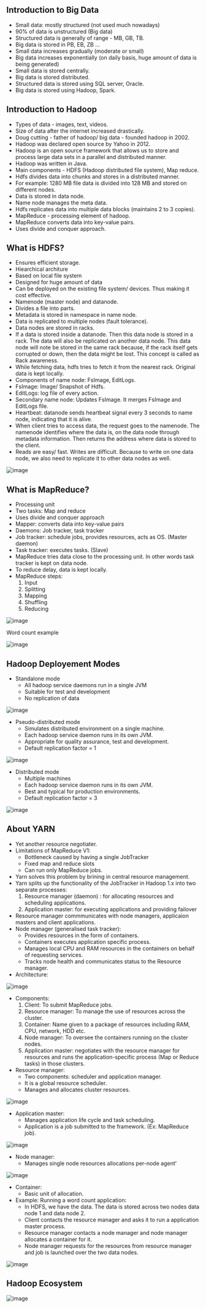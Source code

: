 ## Introduction to Big Data

- Small data: mostly structured (not used much nowadays)
- 90% of data is unstructured (Big data)
- Structured data is generally of range - MB, GB, TB.
- Big data is stored in PB, EB, ZB ...
- Small data increases gradually (moderate or small)
- Big data increases exponentially (on daily basis, huge amount of data is being generated)
- Small data is stored centrally.
- Big data is stored distributed.
- Structured data is stored using SQL server, Oracle.
- Big data is stored using Hadoop, Spark.

## Introduction to Hadoop

- Types of data - images, text, videos.
- Size of data after the internet increased drastically.
- Doug cutting - father of hadoop/ big data - founded hadoop in 2002.
- Hadoop was declared open source by Yahoo in 2012.
- Hadoop is an open source framework that allows us to store and process large data sets in a parallel and distributed manner.
- Hadoop was written in Java.
- Main components - HDFS (Hadoop distributed file system), Map reduce.
- Hdfs divides data into chunks and stores in a distributed manner.
- For example: 1280 MB file data is divided into 128 MB and stored on different nodes.
- Data is stored in data node.
- Name node manages the meta data.
- Hdfs replicates data into multiple data blocks (maintains 2 to 3 copies).
- MapReduce - processing element of hadoop.
- MapReduce converts data into key-value pairs.
- Uses divide and conquer approach.

## What is HDFS?

- Ensures efficient storage.
- Hiearchical architure
- Based on local file system
- Designed for huge amount of data
- Can be deployed on the existing file system/ devices. Thus making it cost effective.
- Namenode (master node) and datanode.
- Divides a file into parts.
- Metadata is stored in namespace in name node.
- Data is replicated to multiple nodes (fault tolerance).
- Data nodes are stored in racks.
- If a data is stored inside a datanode. Then this data node is stored in a rack. The data will also be replicated on another data node. This data node will note be stored in the same rack because, if the rack itself gets corrupted or down, then the data might be lost. This concept is called as Rack awareness.
- While fetching data, hdfs tries to fetch it from the nearest rack. Original data is kept locally.
- Components of name node: FsImage, EditLogs.
- FsImage: Image/ Snapshot of Hdfs.
- EditLogs: log file of every action.
- Secondary name node: Updates FsImage. It merges FsImage and EditLogs file.
- Heartbeat: datanode sends heartbeat signal every 3 seconds to name node, indicating that it is alive.
- When client tries to access data, the request goes to the namenode. The namenode identifies where the data is, on the data node through metadata information. Then returns the address where data is stored to the client.
- Reads are easy/ fast. Writes are difficult. Because to write on one data node, we also need to replicate it to other data nodes as well.

![image](https://github.com/Adityasr30/BigData/assets/86728825/b80de135-85d2-457c-bdea-07a645c2f5ef)

## What is MapReduce?

- Processing unit
- Two tasks: Map and reduce
- Uses divide and conquer approach
- Mapper: converts data into key-value pairs
- Daemons: Job tracker, task tracker
- Job tracker: schedule jobs, provides resources, acts as OS. (Master daemon)
- Task tracker: executes tasks. (Slave)
- MapReduce tries data close to the processing unit. In other words task tracker is kept on data node.
- To reduce delay, data is kept locally.
- MapReduce steps:
  1. Input
  2. Splitting
  3. Mapping
  4. Shuffling
  5. Reducing

![image](https://github.com/Adityasr30/BigData/assets/86728825/23fbd29e-27bb-49d7-a32c-d222775250de)

Word count example

![image](https://github.com/Adityasr30/BigData/assets/86728825/0c8838c6-3229-4c72-9cf7-bc459d6335ca)

## Hadoop Deployement Modes

- Standalone mode
  - All hadoop service daemons run in a single JVM
  - Suitable for test and development
  - No replication of data

![image](https://github.com/Adityasr30/BigData/assets/86728825/ef9fbbfd-fdc7-4fc3-9da2-9c7240e1fe10)

- Pseudo-distributed mode
  - Simulates distributed environment on a single machine.
  - Each hadoop service daemon runs in its own JVM.
  - Appropriate for quality assurance, test and development.
  - Default replication factor = 1

![image](https://github.com/Adityasr30/BigData/assets/86728825/79446404-df0f-44c1-ad71-7e297b07a6be)

- Distributed mode
  - Multiple machines
  - Each hadoop service daemon runs in its own JVM.
  - Best and typical for production environments.
  - Default replication factor = 3

![image](https://github.com/Adityasr30/BigData/assets/86728825/b18190b5-239d-4fe9-aaba-ac6b38d6c98d)

## About YARN

- Yet another resource negotiater.
- Limitations of MapReduce V1:
  - Bottleneck caused by having a single JobTracker
  - Fixed map and reduce slots
  - Can run only MapReduce jobs.
- Yarn solves this problem by brining in central resource management.
- Yarn splits up the functionality of the JobTracker in Hadoop 1.x into two separate processes:
  1. Resource manager (daemon) : for allocating resources and scheduling applications.
  2. Application master: for executing applications and providing failover
- Resource manager commmunicates with node managers, applicaion masters and client applications.
- Node manager (generalised task tracker):
  - Provides resources in the form of containers.
  - Containers executes application specific process.
  - Manages local CPU and RAM resources in the containers on behalf of requesting services.
  - Tracks node health and communicates status to the Resource manager.
- Architecture:

![image](https://github.com/Adityasr30/BigData/assets/86728825/cb0e9e1b-0f9c-4dd4-a16b-bffe851857f5)

- Components:
  1. Client: To submit MapReduce jobs.
  2. Resource manager: To manage the use of resources across the cluster.
  3. Container: Name given to a package of resources including RAM, CPU, network, HDD etc.
  4. Node manager: To oversee the containers running on the cluster nodes.
  5. Application master: negotiates with the resource manager for resources and runs the application-specific process (Map or Reduce tasks) in those clusters.
- Resource manager:
  - Two components: scheduler and application manager.
  - It is a global resource scheduler.
  - Manages and allocates cluster resources.

![image](https://github.com/Adityasr30/BigData/assets/86728825/04a3dca2-c54b-4fc6-b306-c1742af8a69d)

- Application master:
  - Manages application life cycle and task scheduling.
  - Application is a job submitted to the framework. (Ex: MapReduce job).

![image](https://github.com/Adityasr30/BigData/assets/86728825/a56dc70d-7e1d-404a-83fd-5e86dfbb4a74)

- Node manager:
  - Manages single node resources allocations per-node agent'

![image](https://github.com/Adityasr30/BigData/assets/86728825/34260591-48a3-4fc7-b23f-a3eea2db83a0)

- Container:
  - Basic unit of allocation.
- Example: Running a word count application:
  - In HDFS, we have the data. The data is stored across two nodes data node 1 and data node 2.
  - Client contacts the resource manager and asks it to run a application master process.
  - Resource manager contacts a node manager and node manager allocates a container for it.
  - Node manager requests for the resources from resource manager and job is launched over the two data nodes.

![image](https://github.com/Adityasr30/BigData/assets/86728825/760c4be9-34b4-4c36-b7df-5785497df34c)

## Hadoop Ecosystem

![image](https://github.com/Adityasr30/BigData/assets/86728825/51398f9c-b43c-485e-b915-aa579b7662d9)
